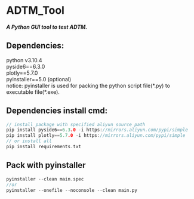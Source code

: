 # ADTM_Tool
***A Python GUI tool to test ADTM.***   

## Dependencies:
python v3.10.4  
pyside6==6.3.0  
plotly==5.7.0  
pyinstaller==5.0 (optional)  
notice: pyinstaller is used for packing the python script file(\*.py) to executable file(\*.exe).  

## Dependencies install cmd:
```C
// install package with specified aliyun source path
pip install pyside6==6.3.0 -i https://mirrors.aliyun.com/pypi/simple
pip install plotly==5.7.0 -i https://mirrors.aliyun.com/pypi/simple
// or install all 
pip install requirements.txt
```

## Pack with pyinstaller
```C
pyinstaller --clean main.spec
//or  
pyinstaller --onefile --noconsole --clean main.py
```
